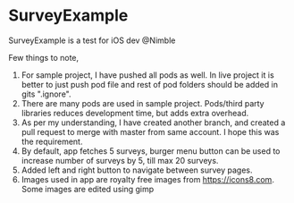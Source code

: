# SurveyExample
SurveyExample is a test for iOS dev @Nimble 

Few things to note,
1. For sample project, I have pushed all pods as well. 
   In live project it is better to just push pod file and rest of pod folders should be added in gits ".ignore".
2. There are many pods are used in sample project. Pods/third party libraries reduces development time, but adds extra overhead.
3. As per my understanding, I have created another branch, and created a pull request to merge with master from same account.
   I hope this was the requirement.
4. By default, app fetches 5 surveys, burger menu button can be used to increase number of surveys by 5, till max 20 surveys.
5. Added left and right button to navigate between survey pages.
6. Images used in app are royalty free images from https://icons8.com. Some images are edited using gimp
